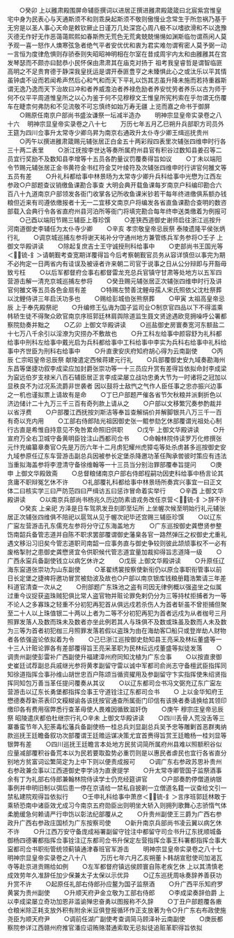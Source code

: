 <!-- { "loadSidebar": true } -->
　　○癸卯  上以雝肃殿围屏命辅臣撰词以进居正撰进雝肃殿箴箴曰北宸紫宫惟皇宅中身为民表心与天通斯须不和则乖戾起斯须不敬则傲慢业念常生于所忽祸乃基于无穷是以圣人事心天命是敕钦厥止日谨万几处深宫心周八极不以嗜欲滑和不以逸豫灭德无作好无作恶蔼蔼熙熙如春斯煦无荒色无荒禽兢兢愓愓如渊斯临勿谓燕闲人莫予观一喜一怒作人燠寒弦急者绝气平者安优优和衷为君实难勿谓宥密人莫予弼一动一言恒为度律危惧则存骄泰则失昭昭神明相在尔室在昔成周宇内太和由雝雝其在宫发琴瑟而不颇亦曰懿恭小民怀保由肃肃其在庙克对扬于  祖考我皇睿哲是谓智临匪高明之不足贵育德于静深我皇抚运是谓开泰匪豊亨之未臻惧此心之或汰乐以平其情虽钟虡不设而若闻希声然后心和气和而天下平礼以饬其志虽升降未施而若持重器斯谓无逸乃逸而天下治故曰冲和者养威澹泊者养禄危励者养安忧劳者养乐以古为师于何不仪平平周道惟皇所之以心为鉴于何不见穆穆文王惟皇所宪杇索在乎勿谓无伤覆车在睫柰何弗防和不见流敬不可忘慎终如始万寿无疆  上览而嘉之命书于御屏
　　○赐原任南京户部尚书盛汝谦祭一坛减半造办
　　明神宗显皇帝实录卷之八十六
　明神宗显皇帝实录卷之八十七
　　万历七年五月乙巳朔升兵部职方司员外王筵为四川佥事升太常寺少卿乌昇为南京右通政升太仆寺少卿王缉巡抚贵州
　　○丙午以撰进雝肃箴赐元辅张居正白金五十两彩叚四表里次辅张四维申时行各三十两二表里
　　○浙江抚按李世达等奏所属府州县官有积谷过数知县姜召等二员宜行奖励不及数知县李增等十五员各酌量议罚覆奏得旨如议
　　○丁未以端阳令节赐元辅张居正金书黄符金书红符金艾叶绫符及次辅张四维申时行讲官何雒文等五员有差
　　○升礼科都给事中林景旸为太常寺少卿升兵科给事中光懋为江西左参政○户部题查议销缴鱼课勘合事查  大明会典开载鱼课每岁南京户科编印勘合六百八十九道南京户部领发各衙门收掌各记所收鱼课米钞若干每年终进缴俱系额办钱粮但近来有司遵依缴报者十无一二宜移文南京户将编发各省直鱼课勘合查明的数咨部载入会典行令各省直府州县河泊所等衙门将填完勘合每年终申送类缴着为例报可
　　○己酉以端阳节赐三辅臣上尊珍馔
　　○差狭西道御史谢师启往浙江巡按升河南道御史李辅任为太仆寺少卿
　　○辛亥  孝宗敬皇帝忌辰祭  泰陵遗隆平侯张炳行礼
　　○调京城巡捕左参将谢天祐补分守通州地方兼管练兵军务参将○壬子  上御文华殿讲读
　　○除起复庶吉士王守诚授刑科给事中
　　○吏部尚书王国光等＜锍-釒＞请朝觐考查宽期详覆得旨今后考察朝觐官员务从容详慎但以事完为期不必拘定一日两省内有诖误及被诬者许来朝二司官于说事之日从公分辩即与开豁毋致亏枉
　　○以后军都督府佥事右都督雷龙充总兵官镇守甘肃等处地方以五军四营游击解一清充京城巡捕左参将
　　○癸丑赐元辅张居正次辅张四维申时行及讲官何雒文等五员各色金扇有差
　　○特赐左赞善沈鲤母孺人宋氏照依父沈杜祭葬以沈鲤侍讲三年启沃功多也
　　○赐给彭城伯张熊祭葬
　　○甲寅  太祖高皇帝忌辰  上于奉先殿祭祀
　　○升编修王弘诲为国子监司业○制京官四品以下不得滥乘帏轿生徒不得聚众欧官南京序班郭廷林肩舆除道监生聂文贤途遇欧竞拥噪呼公署都察院劾奏并黜之
　　○乙卯  上御文华殿讲读
　　○巡盐御史房寰奏宽河东额盐二十七万八千余引以淫潦为灾捞办不敷故也
　　○升工科左给事中颜容舒为礼科都给事中刑科左给事中戴光启为兵科都给事中工科给事中李实为兵科右给事中礼科给事中齐世臣为刑科右给事中
　　○升直隶安庆府知府胡心得为云南副使
　　○丙辰  仁宗昭皇帝忌辰祭  献陵遣定西候蒋建元行礼
　　○兵部覆御史安九域奏勘海州东昌等堡捷功叙李成梁应加封爵张崇功等一十三员应升赏有差得旨依拟命封李成梁为寍远伯岁支禄米八百石辅臣居正言李成梁屡立战功忠勇大节为一时诸将之冠加以显秩良不为过况系流爵非世袭者  因以鼓将士敌忾之气作人臣任事之忠亦振兴边事之一机也谨拟票上请故有是命
　　○丁巳户部题严催各省节欠秋粮并派剩折色以济边储计二十九万三千三百有奇列款上请从之
　　○户部以文移繁冗奏参酌裁并以省浮费
　　○户部覆江西抚按刘斯洁等奉旨查解绢价并解脚银共八万三千一百有奇以充内用
　　○工部右侍郎陆光祖因御史张一鲲参劾乞休部覆谓光祖处心制行古直是希惟自持意见不免咎累命照旧供职
　　○戊午  上御文华殿讲读
　　○升宣府万全右卫城守备黄明臣铨注山西都司佥书
　　○命翰林院侍读罗万化修撰张元忭充编纂章奏官○先是万历六年十二月虏犯耀州虎獐屯等处杀虏甚多巡按御史安九域参原任辽东车营游击副总兵因被参长定堡杀降邀功革任陶承喾彼时策应有违法当重拟海盖参将李澄清守备徐维翰等一十三员当分别治罪部覆奉旨提问
　　○庚申  上御文华殿致斋
　　○总督粮储南京户部右侍郎程嗣功因吏科给事中杨言论其贪庸不职辩冤乞休不许
　　○礼部覆礼科都给事中林景旸所奏宾兴事宜一曰正文体二曰核实学三曰严防范四曰严缉访五曰惩诈冒命着实举行
　　○辛酉  上御文华殿讲读
　　○以南京兵部尚书杨兆久历边防素谙戎务改任京营＜锍-釒＞辞不许
　　○癸亥  上亲祀  方泽是日车驾夙发丑刻即至坛所  上坐幄次候至明始行礼元辅张居正次辅张四维俱不陪祀以扈驾从见于幄次祀毕还宫赐三辅臣珍馔
　　○以辽东广寍左营游击孔东儒充左参将分守辽东海盖地方
　　○广东巡按御史龚懋贤参整饬南韶兵备管志道并自陈不职求罢部覆谓御史藩臬各官一路然弹压之权御史尤重礼遇文移沿习旧矣今管志道职司南韶一应事务直与御史争较则彼此颉颃事权不一必有废格掣肘之患御史龚懋贤宜令供职候代管志道宜量加裁抑得旨志道降一级
　　○广西永寍兵备副使钱立以病乞休许之
　　○戊辰  上御文华殿讲读
　　○升原任辽海东寍道张崇功为山东副使
　　○革翟绣裳按察使新衔仍以原佥事职衔管事以前日长定堡之捷禆将邀功冒赏被劾波及故也○户部以南京银库钱粮册籍浩繁请三年差科道官清查一次从之
　　○刑部题广东珠池之盗有司因无律例概以强盗坐之似属过重今议捉获盗珠贼犯俱比常人盗官物并赃论罪免剌仍分为三等持杖拒捕者为一等不论人之多寡珠之轻重不分初犯再犯首从俱远戍若杀伤人为首者斩虽不曾拒捕但聚至二十人以上珠值银二十两以上者为二等不分初犯再犯为首者远戍为从者枷号三月照罪发落人及数而珠未及数者亦坐此例若其人与珠俱不及数或珠虽及数而人未及数为三等为首者初犯枷三月照罪发落若假以盗珠为由在海劫客□船只或登岸劫人财物者各依强盗论依拟着为令
　　○己巳浙江巡按御史劾知县王亮采及林纭董盛等一十三人计赃论罪各有差部覆得旨王亮采革职为民林纭远戍董盛等拟徒发落
　　○调贵州副使彭雷补广西副使升福建漳州府同知沈植为广东佥事
　　○以按直隶御史崔廷试荐副总兵戚继光参将黄孝副留守雷以诚中军都司俞尚志守备檀武臣指挥同知徐道指挥佥事孙维山胡世忠百户陈颂当循资擢用及参副留守卞实指挥使朱绍贤指挥同知包万善当革任提问覆奏从其议
　　○以辽东都司佥书冯文弼充辽东广寍左营游击以辽东长勇堡都指挥佥事王守道铨注辽东都司佥书
　　○  上以金华知府王懋德奏荐新茶表印文糢糊谕各该抚按官通查所属衙门印信有该换者奏请换给其领印缴印各有费用宿弊悉行查革毋使人畏难因循致滋奸伪
　　○庚午  穆宗庄皇帝忌辰祭  昭陵遣庆都伯杜继宗行礼○辛未  上御文华殿讲读
　　○四川丢骨人荒没舌等三寨番蛮节年入犯荼毒松藩兵备副使杨一桂总兵刘显副总兵吴予忠等雕剿首恶群夷纳款巡抚王廷瞻备叙功次部覆谓王廷赡运谋决策尤宜首赉得旨赏王廷瞻杨一桂刘显等银弊有差
　　○四川巡抚王廷瞻言本处地方民贫词简所属府州县难以照额积谷似应量减部覆积谷备荒本以为民若要取盈势必重罚则是以惠民者虐民也宜行各省直分别地方贫富词讼繁简定为上中下则以便责成报可
　　○调广东右参政苏思补贵州右参政兼佥事以江西道御史李学诗为直隶提学
　　○升太常寺卿管国子监祭酒事余有丁为礼部右侍郎兼翰林院侍读学士仍充经筵讲官
　　○户部奏酌停僧道纳银事例并申明旧制以弭后患一停在京请给一禁私自披剃一立僧道名籍一议查给文引一禁私建院观得旨依拟行
　　○壬申礼科给事中萧彦＜锍-釒＞言序班郭廷林敢于乘轿恐南中诸臣效尤成习今南京五府勋臣出则明坐大轿入则拥列歌舞心志骄惰气体柔脆缓急何赖请严行申饬以彰法纪部覆从之
　　○升贵州副使王三爵为广西右参政升广西右参政庄国桢为广东按察司使
　　○新升南京兵部尚书凌云翼以病乞休不许
　　○升江西万安守备庞成裕署副留守铨注中都留守司佥书升辽东抚顺城备御杨四德署都指挥佥事铨注辽东都司佥书升保定左营指挥佥事王科署都指挥佥事大寍都司佥书职衔管统领蓟镇通津春班官军游击
　　明神宗显皇帝实录卷之八十七
明神宗显皇帝实录卷之八十八
　　万历七年六月乙亥朔董卜韩胡宣慰使司加渴瓦寺等赴京进贡赐给如例
　　○左军都督府镇远侯顾寰自陈老疾乞休  上以其清慎老成效劳年久准辞任加少保兼太子太保以示优异
　　○辽东巡抚周咏奏辞养善获功升赏不许
　　○起原任礼部右侍郎孙应鳌为国子监祭酒
　　○升广西平乐知府罗黄裳为贵州副使
　　○升顺天府尹金立敬为工部右侍郎
　　○李成梁奏辞伯爵  上以李成梁屡立奇功加恩非滥谕殚忠奋勇以图报称不久辞
　　○丁丑户部题覆各廒仓粮米除正耗支放外积有附余米豆俱登报循环作正支放著为令○升广东右布政使施尧臣为顺天府尹
　　○调前任湖广副使考查调简马顾泽补云南副使
　　○庚辰都察院参详江西赣州府推官潘应诏贿赂潜通索取无忌拟徒追赃革职得旨依拟
